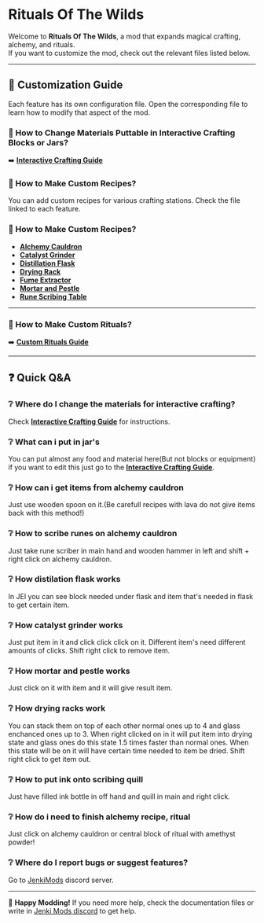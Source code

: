 # Rituals Of The Wilds

Welcome to **Rituals Of The Wilds**, a mod that expands magical crafting, alchemy, and rituals.  
If you want to customize the mod, check out the relevant files listed below.

---

## 📖 Customization Guide

Each feature has its own configuration file. Open the corresponding file to learn how to modify that aspect of the mod.

### 🔹 How to Change Materials Puttable in Interactive Crafting Blocks or Jars?
➡️ **[Interactive Crafting Guide](docs/interactive_crafting.md)**

### 🧪 How to Make Custom Recipes?

You can add custom recipes for various crafting stations. Check the file linked to each feature.

### 🧪 How to Make Custom Recipes?

- **[Alchemy Cauldron](docs/alchemy_cauldron.md)**
- **[Catalyst Grinder](docs/catalyst_grinder.md)**
- **[Distillation Flask](docs/distillation_flask.md)**
- **[Drying Rack](docs/drying_rack.md)**
- **[Fume Extractor](docs/fume_extractor.md)**
- **[Mortar and Pestle](docs/mortar_pestle.md)**
- **[Rune Scribing Table](docs/rune_scribing.md)**

---

### 🔮 How to Make Custom Rituals?
➡️ **[Custom Rituals Guide](docs/custom_rituals.md)**

---

## ❓ Quick Q&A

### ❔ Where do I change the materials for interactive crafting?
Check **[Interactive Crafting Guide](docs/interactive_crafting.md)** for instructions.

### ❔ What can i put in jar's
You can put almost any food and material here(But not blocks or equipment) if you want to edit this just go to the **[Interactive Crafting Guide](docs/interactive_crafting.md)**.

### ❔ How can i get items from alchemy cauldron
Just use wooden spoon on it.(Be carefull recipes with lava do not give items back with this method!)

### ❔ How to scribe runes on alchemy cauldron
Just take rune scriber in main hand and wooden hammer in left and shift + right click on alchemy cauldron.

### ❔ How distilation flask works
In JEI you can see block needed under flask and item that's needed in flask to get certain item.

### ❔ How catalyst grinder works
Just put item in it and click click click on it.
Different item's need different amounts of clicks.
Shift right click to remove item.

### ❔ How mortar and pestle works
Just click on it with item and it will give result item.

### ❔ How drying racks work
You can stack them on top of each other normal ones up to 4 and glass enchanced ones up to 3.
When right clicked on in it will put item into drying state and glass ones do this state 1.5 times faster than normal ones.
When this state will be on it will have certain time needed to item be dried.
Shift right click to get item out.

### ❔ How to put ink onto scribing quill
Just have filled ink bottle in off hand and quill in main and right click.

### ❔ How do i need to finish alchemy recipe, ritual
Just click on alchemy cauldron or central block of ritual with amethyst powder!

### ❔ Where do I report bugs or suggest features?
Go to [JenkiMods](https://discord.gg/bJWbUsWAWk) discord server.

---

🚀 **Happy Modding!** If you need more help, check the documentation files or write in [Jenki Mods discord](https://discord.gg/bJWbUsWAWk) to get help.
